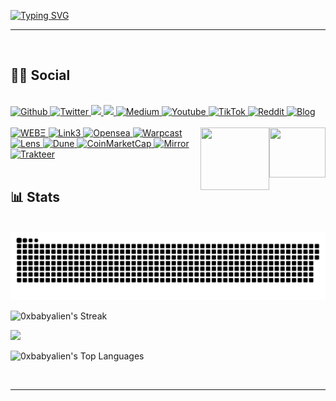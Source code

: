 
[![Typing SVG](https://readme-typing-svg.demolab.com/?lines=Hello+World+!!+😉;My+Nickname+0xBabyAlien+😜)](https://git.io/typing-svg)
<hr class="cyberpunk glitched" /></br>
<h2>👩‍🚀 Social</h2></br>
<a href="https://github.com/0xbabyalien">
  <img src="https://img.shields.io/badge/Github-%23000000.svg?style=for-the-badge&logo=Github&logoColor=white" alt="Github">
</a>
<a href="https://x.com/0xbabyalien" >
  <img src="https://img.shields.io/badge/Twitter-%23000000.svg?style=for-the-badge&logo=X&logoColor=white" alt="Twitter">
</a>
<a href= "https://www.instagram.com/0xbabyalien">
    <img src="https://img.shields.io/badge/Instagram-%23000000.svg?style=for-the-badge&logo=Instagram&logoColor=white">
</a>
<a href= "https://www.threads.net/@0xbabyalien">
    <img src="https://img.shields.io/badge/Threads-%23000000.svg?style=for-the-badge&logo=Threads&logoColor=white">
</a>
<a href="https://medium.com/@0xBabyAlien">
  <img src="https://img.shields.io/badge/Medium-%23000000.svg?style=for-the-badge&logo=Medium&logoColor=white" alt="Medium">
</a>
<a href="https://www.youtube.com/@0xbabyalien">
  <img src="https://img.shields.io/badge/YouTube-%23000000.svg?style=for-the-badge&logo=YouTube&logoColor=white" alt="Youtube">
</a>
<a href="https://www.tiktok.com/@0xbabyalien">
  <img src="https://img.shields.io/badge/TikTok-%23000000.svg?style=for-the-badge&logo=TikTok&logoColor=white" alt="TikTok">
</a>
<a href="https://www.reddit.com/user/nftscan">
  <img src="https://img.shields.io/badge/Reddit-%23000000.svg?style=for-the-badge&logo=Reddit&logoColor=white" alt="Reddit">
</a>
<a href="https://kampungcyberx.blogspot.com/">
  <img src="https://img.shields.io/badge/Blog-%23000000.svg?style=for-the-badge&logo=Blogger&logoColor=white" alt="Blog">
</a>
</br>
</br>
<img src="x/474e37334d4b4261775a5941414141692f627573792d637574652e676955.gif" width="90" height="80" align="right">
<img src="x/68747470733a2f2f632e74656e6f722e636f6d2f474e37334d4b4261775a5941414141692f627573792d637574652e676966.gif" width="110" height="100" align="right">
<a href="https://web3.bio/0xbabyalien.x">
  <img src="https://img.shields.io/badge/⎙ WEB3-%23000000.svg?style=for-the-badge&logo=WEB3&logoColor=white" alt="WEBΞ">
</a>
<a href="https://link3.to/0xbabyalien">
  <img src="https://img.shields.io/badge/❮ Link3-%23000000.svg?style=for-the-badge&logo=Link3&logoColor=white" alt="Link3">
</a>
<a href="https://opensea.io/0x228a">
  <img src="https://img.shields.io/badge/Opensea-%23000000.svg?style=for-the-badge&logo=Opensea&logoColor=white" alt="Opensea">
</a>
<a href="https://warpcast.com/0xbabyalien">
  <img src="https://img.shields.io/badge/🆆 Warpcast-%23000000.svg?style=for-the-badge&logo=Warpcast&logoColor=white" alt="Warpcast">
</a>
<a href="https://lensfrens.xyz/babyalien">
  <img src="https://img.shields.io/badge/Lens-%23000000.svg?style=for-the-badge&logo=Lens&logoColor=white" alt="Lens">
</a>
<a href="https://dune.com/0xbabyalien">
  <img src="https://img.shields.io/badge/⊘ Dune-%23000000.svg?style=for-the-badge&logo=Dune&logoColor=white" alt="Dune">
</a>
<a href="https://coinmarketcap.com/community/profile/0xBabyAlien/">
  <img src="https://img.shields.io/badge/CoinMarketCap-%23000000.svg?style=for-the-badge&logo=CoinMarketCap&logoColor=white" alt="CoinMarketCap">
</a>
<a href="https://mirror.xyz/0x228aD3b30a809e7d410fdC9845aeCA5c21bbeC0d">
  <img src="https://img.shields.io/badge/⋂ Mirror-%23000000.svg?style=for-the-badge&logo=Mirror&logoColor=white" alt="Mirror">
</a>
<a href="https://trakteer.id/0x628">
  <img src="https://img.shields.io/badge/❣ Trakteer-%23000000.svg?style=for-the-badge&logo=Trakteer&logoColor=white" alt="Trakteer">
</a>
</center></br>
</br>
<h2>📊 Stats</h2> <br/>
<picture>
  <source media="(prefers-color-scheme: dark)" srcset="x/github-user-contribution.svg" />
  <source media="(prefers-color-scheme: light)" srcset="x/github-user-contribution.svg" />
  <img alt="github-snake" src="x/github-user-contribution.svg" />
</picture>

![0xbabyalien's Streak](https://github-readme-streak-stats.herokuapp.com/?user=0xbabyalien&theme=tokyonight&hide_border=true)

[![](https://github-readme-stats.vercel.app/api?username=0xbabyalien&show_icons=true&theme=tokyonight&hide_border=true&locale=en)](https://github.com/0xbabyalien)

![0xbabyalien's Top Languages](https://github-readme-stats.vercel.app/api/top-langs/?username=0xbabyalien&theme=tokyonight&show_icons=true&hide_border=true&layout=compact)

<br/>
<hr class="cyberpunk glitched" />

